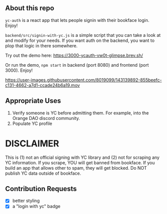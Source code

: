 ## About this repo

`yc-auth` is a react app that lets people signin with their bookface login. Enjoy!

`backend/src/signin-with-yc.js` is a simple script that you can take a look at and modify for your needs. If you want auth on the backend, you want to plop that logic in there somewhere.

Try out the demo here: https://3000-ycauth-vw0t-glimpse.brev.sh/

Or run the demo, `npm start` in backend (port 8080) and frontend (port 3000). Enjoy!


https://user-images.githubusercontent.com/8019099/143139892-855beefc-c131-4662-a7d1-ccade24b6a19.mov


## Appropriate Uses

1. Verify someone is YC before admitting them. For example, into the Orange DAO discord community.
2. Populate YC profile

# DISCLAIMER

This is (1) not an official signing with YC library and (2) not for scraping any YC information. If you scrape, YOU will get banned from bookface. If you build an app that allows other to spam, they will get blocked. Do NOT publish YC data outside of bookface.

## Contribution Requests

- [x] better styling
- [x] a "login with yc" badge

